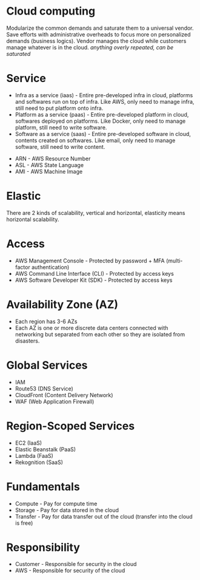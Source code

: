 <!-- Terms -->

<!-- Conceptual -->

# Cloud computing

Modularize the common demands and saturate them to a universal vendor. Save efforts with administrative overheads to focus more on personalized demands (business logics). Vendor manages the cloud while customers manage whatever is in the cloud.
*anything overly repeated, can be saturated*

# Service

* Infra as a service (iaas) - Entire pre-developed infra in cloud, platforms and softwares run on top of infra. Like AWS, only need to manage infra, still need to put platform onto infra.
* Platform as a service (paas) - Entire pre-developed platform in cloud, softwares deployed on platforms. Like Docker, only need to manage platform, still need to write software.
* Software as a service (saas) - Entire pre-developed software in cloud, contents created on softwares. Like email, only need to manage software, still need to write content.

<!-- Technical -->

* ARN - AWS Resource Number
* ASL - AWS State Language <!-- pretty much json -->
* AMI - AWS Machine Image <!-- like docker image, pretty much config file -->

# Elastic

There are 2 kinds of scalability, vertical and horizontal, elasticity means horizontal scalability.

# Access

* AWS Management Console - Protected by password + MFA (multi-factor authentication)
* AWS Command Line Interface (CLI) - Protected by access keys
* AWS Software Developer Kit (SDK) - Protected by access keys

# Availability Zone (AZ)

* Each region has 3-6 AZs
* Each AZ is one or more discrete data centers connected with networking but separated from each other so they are isolated from disasters.

# Global Services

* IAM
* Route53 (DNS Service)
* CloudFront (Content Delivery Network)
* WAF (Web Application Firewall)

# Region-Scoped Services

* EC2 (IaaS)
* Elastic Beanstalk (PaaS)
* Lambda (FaaS)
* Rekognition (SaaS)

<!-- Pricing -->

# Fundamentals

* Compute - Pay for compute time
* Storage - Pay for data stored in the cloud
* Transfer - Pay for data transfer out of the cloud (transfer into the cloud is free)

<!-- Security -->

# Responsibility

* Customer - Responsible for security in the cloud
* AWS - Responsible for security of the cloud
